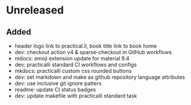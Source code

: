 # Unreleased

## Added
- header logo link to practical.li, book title link to book home
- dev: checkout action v4 & sparse-checkout in GitHub workflows
- mdocs: emoji extension update for material 9.4
- dev: practicalli standard CI workflows and configs
- mkdocs: practicalli custom css rounded buttons
- dev: set markdown and make as github repository language attributes
- dev: use inclusive git ignore patters
- readme: update CI status badges
- dev: update makefile with practicalli standard task
